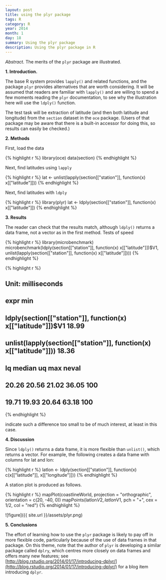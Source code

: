 ```yaml
---
layout: post
title: using the plyr package
tags: R
category: R
year: 2014
month: 1
day: 18
summary: Using the plyr package
description: Using the plyr package in R
---
```



*Abstract.* The merits of the ``plyr`` package are illustrated.

**1. Introduction.** 

The base R system provides ``lapply()`` and related functions, and the package ``plyr`` provides alternatives that are worth considering.  It will be assumed that readers are familiar with ``lapply()`` and are willing to spend a few moments reading the ``plyr`` documentation, to see why the illustration here will use the ``ldply()`` function.

The test task will be extraction of latitude (and then both latitude and longitude) from the ``section`` dataset in the ``oce`` package.  (Users of that package may be aware that there is a built-in accessor for doing this, so results can easily be checked.)

**2. Methods**

First, load the data


{% highlight r %}
library(oce)
data(section)
{% endhighlight %}


Next, find latitudes using ``lapply``

{% highlight r %}
lat <- unlist(lapply(section[["station"]], function(x) x[["latitude"]]))
{% endhighlight %}


Next, find latitudes with ``ldply``

{% highlight r %}
library(plyr)
lat <- ldply(section[["station"]], function(x) x[["latitude"]])
{% endhighlight %}


**3. Results**

The reader can check that the results match, although ``ldply()`` returns a data frame, not a vector as in the first method.  Tests of speed

{% highlight r %}
library(microbenchmark)
microbenchmark(ldply(section[["station"]], function(x) x[["latitude"]])$V1, 
    unlist(lapply(section[["station"]], function(x) x[["latitude"]])))
{% endhighlight %}

{% highlight r %}
## Unit: milliseconds
##                                                               expr   min
##        ldply(section[["station"]], function(x) x[["latitude"]])$V1 18.99
##  unlist(lapply(section[["station"]], function(x) x[["latitude"]])) 18.36
##     lq median    uq   max neval
##  20.26  20.56 21.02 36.05   100
##  19.71  19.93 20.64 63.18   100
{% endhighlight %}

indicate such a difference too small to be of much interest, at least in this case.

**4. Discussion**

Since ``ldply()`` returns a data frame, it is more flexible than ``unlist()``, which returns a vector.  For example, the following creates a data frame with columns for lat and lon:

{% highlight r %}
latlon <- ldply(section[["station"]], function(x) c(x[["latitude"]], x[["longitude"]]))
{% endhighlight %}


A station plot is produced as follows.

{% highlight r %}
mapPlot(coastlineWorld, projection = "orthographic", orientation = c(20, -40, 
    0))
mapPoints(latlon$V2, latlon$V1, pch = "+", cex = 1/2, col = "red")
{% endhighlight %}


![figure]({{ site.url }}/assets/plyr.png)

**5. Conclusions**

The effort of learning how to use the ``plyr`` package is likely to pay off in more flexible code, particularly because of the use of data frames in that package.  On this theme, note that the author of ``plyr`` is developing a similar package called ``dplry``, which centres more closely on data frames and offers many new features; see [http://blog.rstudio.org/2014/01/17/introducing-dplyr/](http://blog.rstudio.org/2014/01/17/introducing-dplyr/) for a blog item introducing ``dplyr``.
